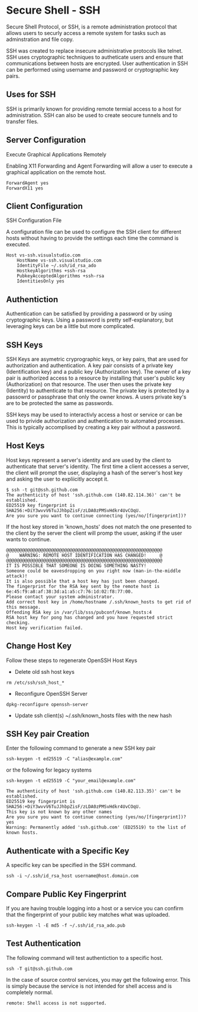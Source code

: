 # Secure Shell - SSH

Secure Shell Protocol, or SSH, is a remote administration protocol that allows users to securly access a remote system for tasks such as adminstration and file copy.

SSH was created to replace insecure administrative protocols like telnet. SSH uses cryptographic techniques to autheticate users and ensure that communications between hosts are encrypted. User authentication in SSH can be performed using username and password or cryptographic key pairs.

## Uses for SSH

SSH is primarily known for providing remote termial access to a host for administration. SSH can also be used to create seocure tunnels and to transfer files.

## Server Configuration

Execute Graphical Applications Remotely

Enabling X11 Forwarding and Agent Forwarding will allow a user to execute a graphical application on the remote host.

```text
ForwardAgent yes
ForwardX11 yes
```

## Client Configuration

SSH Configuration File

A configuration file can be used to configure the SSH client for different hosts without having to provide the settings each time the command is executed.

```text
Host vs-ssh.visualstudio.com
    HostName vs-ssh.visualstudio.com
    IdentityFile ~/.ssh/id_rsa_ado
    HostkeyAlgorithms +ssh-rsa
    PubkeyAcceptedAlgorithms +ssh-rsa
    IdentitiesOnly yes
```

## Authentiction

Authentication can be satisfied by providing a password or by using cryptographic keys. Using a password is pretty self-explanatory, but leveraging keys can be a little but more complicated.

## SSH Keys

SSH Keys are asymetric cryprographic keys, or key pairs, that are used for authorization and authentication.
A key pair consists of a private key (Identification key) and a public key (Authorization key). The owner of a key pair is authorized access to a resource by installing that user's public key (Authorization) on that resource.
The user then uses the private key (Identity) to authenticate to that resource. The private key is protected by a passowrd or passphrase that only the owner knows. A users private key's are to be protected the same as passwords.

SSH keys may be used to interactivly access a host or service or can be used to privide authorization and authentication to automated processes.
This is typically accomplised by creating a key pair without a password.

## Host Keys

Host keys represent a server's identity and are used by the client to authenticate that server's identity.
The first time a client accesses a server, the client will prompt the user, displaying a hash of the server's host key and asking the user to expliicitly accept it.

```console
$ ssh -t git@ssh.github.com
The authenticity of host 'ssh.github.com (140.82.114.36)' can't be established.
ED25519 key fingerprint is SHA256:+DiY3wvvV6TuJJhbpZisF/zLDA0zPMSvHdkr4UvCOqU.
Are you sure you want to continue connecting (yes/no/[fingerprint])?
```

If the host key stored in 'known_hosts' does not match the one presented to the client by the server the client will promp the usuer, asking if the user wants to continue.

```text
@@@@@@@@@@@@@@@@@@@@@@@@@@@@@@@@@@@@@@@@@@@@@@@@@@@@@@@@@@@
@    WARNING: REMOTE HOST IDENTIFICATION HAS CHANGED!     @
@@@@@@@@@@@@@@@@@@@@@@@@@@@@@@@@@@@@@@@@@@@@@@@@@@@@@@@@@@@
IT IS POSSIBLE THAT SOMEONE IS DOING SOMETHING NASTY!
Someone could be eavesdropping on you right now (man-in-the-middle attack)!
It is also possible that a host key has just been changed.
The fingerprint for the RSA key sent by the remote host is
6e:45:f9:a8:af:38:3d:a1:a5:c7:76:1d:02:f8:77:00.
Please contact your system administrator.
Add correct host key in /home/hostname /.ssh/known_hosts to get rid of this message.
Offending RSA key in /var/lib/sss/pubconf/known_hosts:4
RSA host key for pong has changed and you have requested strict checking.
Host key verification failed.
```

## Change Host Key

Follow these steps to regenerate OpenSSH Host Keys

- Delete old ssh host keys

```console
rm /etc/ssh/ssh_host_*
```

- Reconfigure OpenSSH Server

```console
dpkg-reconfigure openssh-server
```

- Update ssh client(s) ~/.ssh/known_hosts files with the new hash

## SSH Key pair Creation

Enter the following command to generate a new SSH key pair

```console
ssh-keygen -t ed25519 -C "alias@example.com"
```

or the following for legacy systems

```console
ssh-keygen -t ed25519 -C "your_email@example.com"
```

```text
The authenticity of host 'ssh.github.com (140.82.113.35)' can't be established.
ED25519 key fingerprint is SHA256:+DiY3wvvV6TuJJhbpZisF/zLDA0zPMSvHdkr4UvCOqU.
This key is not known by any other names
Are you sure you want to continue connecting (yes/no/[fingerprint])? yes
Warning: Permanently added 'ssh.github.com' (ED25519) to the list of known hosts.
```

## Authenticate with a Specific Key

A specific key can be specified in the SSH command.

```console
ssh -i ~/.ssh/id_rsa_host username@host.domain.com
```

## Compare Public Key Fingerprint

If you are having trouble logging into a host or a service you can confirm that the fingerprint of your public key matches what was uploaded.

```console
ssh-keygen -l -E md5 -f ~/.ssh/id_rsa_ado.pub
```

## Test Authentication

The following command will test authentiction to a specific host.

```console
ssh -T git@ssh.github.com
```

In the case of source control services, you may get the following error. This is simply because the service is not intended for shell access and is completely normal.

```text
remote: Shell access is not supported.
```

